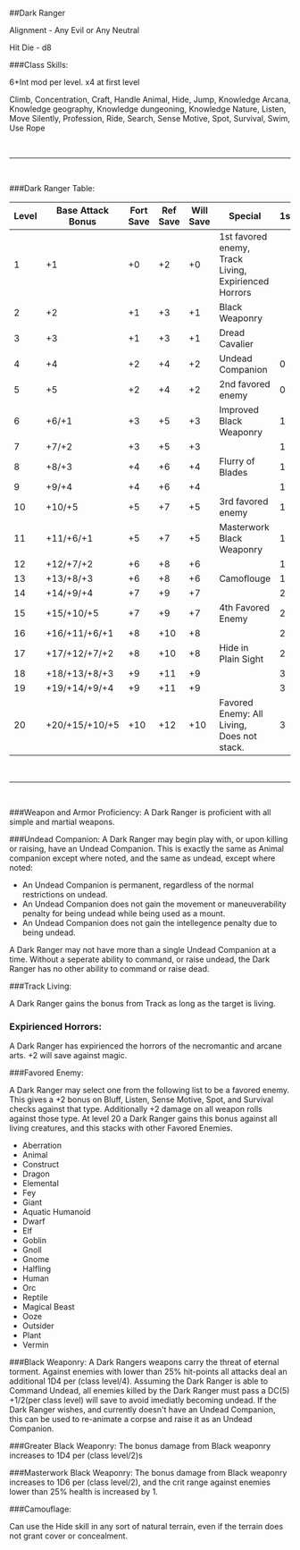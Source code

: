 ##Dark Ranger

Alignment - Any Evil or Any Neutral

Hit Die - d8

###Class Skills:

6+Int mod per level.  x4 at first level

Climb, Concentration, Craft, Handle Animal, Hide, Jump, Knowledge Arcana, Knowledge geography, Knowledge dungeoning, Knowledge Nature, Listen, Move Silently, Profession, Ride, Search, Sense Motive, Spot, Survival, Swim, Use Rope

<br>
<hr>
<br>

###Dark Ranger Table:

| Level | Base Attack Bonus | Fort Save | Ref Save | Will Save | Special                                                           | 1st | 2nd | 3rd | 4th |
|-------|-------------------|-----------|----------|-----------|-------------------------------------------------------------------|-----|-----|-----|-----|
| 1     | +1                | +0        | +2       | +0        | 1st favored enemy, Track Living, Expirienced Horrors              |     |     |     |     |
| 2     | +2                | +1        | +3       | +1        | Black Weaponry                                                    |     |     |     |     |
| 3     | +3                | +1        | +3       | +1        | Dread Cavalier                                                    |     |     |     |     |
| 4     | +4                | +2        | +4       | +2        | Undead Companion                                                  | 0   |     |     |     |
| 5     | +5                | +2        | +4       | +2        | 2nd favored enemy                                                 | 0   |     |     |     |
| 6     | +6/+1             | +3        | +5       | +3        | Improved Black Weaponry                                           | 1   |     |     |     |
| 7     | +7/+2             | +3        | +5       | +3        |                                                                   | 1   |     |     |     |
| 8     | +8/+3             | +4        | +6       | +4        | Flurry of Blades                                                  | 1   | 0   |     |     |
| 9     | +9/+4             | +4        | +6       | +4        |                                                                   | 1   | 0   |     |     |
| 10    | +10/+5            | +5        | +7       | +5        | 3rd favored enemy                                                 | 1   | 1   |     |     |
| 11    | +11/+6/+1         | +5        | +7       | +5        | Masterwork Black Weaponry                                         | 1   | 1   | 0   |     |
| 12    | +12/+7/+2         | +6        | +8       | +6        |                                                                   | 1   | 1   | 1   |     |
| 13    | +13/+8/+3         | +6        | +8       | +6        | Camoflouge                                                        | 1   | 1   | 1   |     |
| 14    | +14/+9/+4         | +7        | +9       | +7        |                                                                   | 2   | 1   | 1   | 0   |
| 15    | +15/+10/+5        | +7        | +9       | +7        | 4th Favored Enemy                                                 | 2   | 1   | 1   | 1   |
| 16    | +16/+11/+6/+1     | +8        | +10      | +8        |                                                                   | 2   | 2   | 1   | 1   |
| 17    | +17/+12/+7/+2     | +8        | +10      | +8        | Hide in Plain Sight                                               | 2   | 2   | 2   | 1   |
| 18    | +18/+13/+8/+3     | +9        | +11      | +9        |                                                                   | 3   | 2   | 2   | 1   |
| 19    | +19/+14/+9/+4     | +9        | +11      | +9        |                                                                   | 3   | 3   | 3   | 2   |
| 20    | +20/+15/+10/+5    | +10       | +12      | +10       | Favored Enemy: All Living, Does not stack.                        | 3   | 3   | 3   | 3   |

<br>
<hr>
<br>

###Weapon and Armor Proficiency:
A Dark Ranger is proficient with all simple and martial weapons.

###Undead Companion:
A Dark Ranger may begin play with, or upon killing or raising, have an Undead Companion.  This is exactly the same as Animal companion except where noted, and the same as undead, except where noted:

* An Undead Companion is permanent, regardless of the normal restrictions on undead.
* An Undead Companion does not gain the movement or maneuverability penalty for being undead while being used as a mount.
* An Undead Companion does not gain the intellegence penalty due to being undead.

A Dark Ranger may not have more than a single Undead Companion at a time.  Without a seperate ability to command, or raise undead, the Dark Ranger has no other ability to command or raise dead.

###Track Living:

A Dark Ranger gains the bonus from Track as long as the target is living.

### Expirienced Horrors:

A Dark Ranger has expirienced the horrors of the necromantic and arcane arts.  +2 will save against magic.

###Favored Enemy:

A Dark Ranger may select one from the following list to be a favored enemy.  This gives a +2 bonus on Bluff, Listen, Sense Motive, Spot, and Survival checks against that type.  Additionally +2 damage on all weapon rolls against those type.  At level 20 a Dark Ranger gains this bonus against all living creatures, and this stacks with other Favored Enemies.

* Aberration
* Animal
* Construct
* Dragon
* Elemental
* Fey
* Giant
* Aquatic Humanoid
* Dwarf
* Elf
* Goblin
* Gnoll
* Gnome
* Halfling
* Human
* Orc
* Reptile
* Magical Beast
* Ooze
* Outsider
* Plant
* Vermin

###Black Weaponry:
A Dark Rangers weapons carry the threat of eternal torment.  Against enemies with lower than 25% hit-points all attacks deal an additional 1D4 per (class level/4).  Assuming the Dark Ranger is able to Command Undead, all enemies killed by the Dark Ranger must pass a DC(5) +1/2(per class level) will save to avoid imediatly becoming undead.  If the Dark Ranger wishes, and currently doesn't have an Undead Companion, this can be used to re-animate a corpse and raise it as an Undead Companion.

###Greater Black Weaponry:
The bonus damage from Black weaponry increases to 1D4 per (class level/2)s

###Masterwork Black Weaponry:
The bonus damage from Black weaponry increases to 1D6 per (class level/2), and the crit range against enemies lower than 25% health is increased by 1.

###Camouflage:

Can use the Hide skill in any sort of natural terrain, even if the terrain does not grant cover or concealment.


